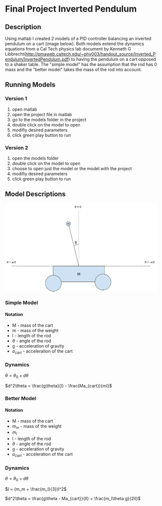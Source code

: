 # Final Project Inverted Pendulum
 
## Description
Using matlab I created 2 models of a PID controller balancing an inverted pendulum on a cart (image below). Both models extend the dynamics equations from a Cal Tech physics lab document by Kenneth G Libbrecht(http://pmaweb.caltech.edu/~phy003/handout_source/Inverted_Pendulum/InvertedPendulum.pdf) to having the pendulum on a cart opposed to a shaker table. The "simple model" has the assumption that the rod has 0 mass and the "better model" takes the mass of the rod into account.

## Running Models
### Version 1
1. open matlab
2. open the project file in matlab
3. go to the models folder in the project
4. double click on the model to open
5. modifiy desired parameters
6. click green play button to run 

### Version 2
1. open the models folder
2. double click on the model to open
3. choose to open just the model or the model with the project
4. modifiy desired parameters
5. click green play button to run 

## Model Descriptions

![alt text](https://github.com/TNice/Final-Project-Inverted-Pendulum/blob/main/images/Inverted%20Pendulum%20Pic.png)

### Simple Model
#### Notation
* M - mass of the cart
* m - mass of the weight
* l - length of the rod
* $\theta$ - angle of the rod
* g - acceleration of gravity
* $a_{cart}$ - acceleration of the cart

### Dynamics
$\theta = \theta_0 + d\theta$

$d^2\theta = \frac{g\theta}{l} - \frac{Ma_{cart}}{ml}$

### Better Model
#### Notation
* M - mass of the cart
* $m_m$ - mass of the weight
* $m_l$
* l - length of the rod
* $\theta$ - angle of the rod
* g - acceleration of gravity
* $a_{cart}$ - acceleration of the cart

### Dynamics
$\theta = \theta_0 + d\theta$

$I = (m_m + \frac{m_l}{3})l^2$

$d^2\theta = \frac{g\theta - Ma_{cart}}{lI} + \frac{m_l\theta g}{2lI}$

